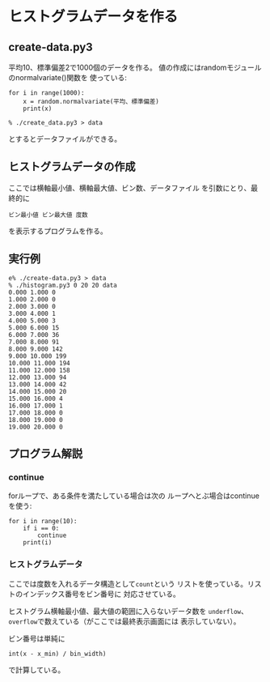 # ヒストグラムデータを作る

## create-data.py3

平均10、標準偏差2で1000個のデータを作る。
値の作成にはrandomモジュールのnormalvariate()関数を
使っている:

```
for i in range(1000):
    x = random.normalvariate(平均、標準偏差)
    print(x)
```

```console
% ./create_data.py3 > data
```

とするとデータファイルができる。

## ヒストグラムデータの作成

ここでは横軸最小値、横軸最大値、ビン数、データファイル
を引数にとり、最終的に
```
ビン最小値 ビン最大値 度数
```
を表示するプログラムを作る。

## 実行例

```console
e% ./create-data.py3 > data
% ./histogram.py3 0 20 20 data
0.000 1.000 0
1.000 2.000 0
2.000 3.000 0
3.000 4.000 1
4.000 5.000 3
5.000 6.000 15
6.000 7.000 36
7.000 8.000 91
8.000 9.000 142
9.000 10.000 199
10.000 11.000 194
11.000 12.000 158
12.000 13.000 94
13.000 14.000 42
14.000 15.000 20
15.000 16.000 4
16.000 17.000 1
17.000 18.000 0
18.000 19.000 0
19.000 20.000 0
```

## プログラム解説

### continue

forループで、ある条件を満たしている場合は次の
ループへとぶ場合はcontinueを使う:

```
for i in range(10):
    if i == 0:
        continue
    print(i)
```

### ヒストグラムデータ

ここでは度数を入れるデータ構造として``count``という
リストを使っている。リストのインデックス番号をビン番号に
対応させている。

ヒストグラム横軸最小値、最大値の範囲に入らないデータ数を
``underflow``、``overflow``で数えている（がここでは最終表示画面には
表示していない）。

ビン番号は単純に
```
int(x - x_min) / bin_width)
```
で計算している。
